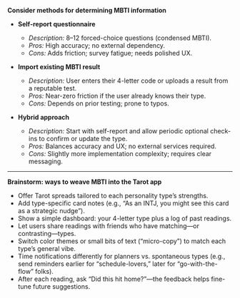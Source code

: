 **Consider methods for determining MBTI information**

- **Self-report questionnaire**

  - _Description:_ 8–12 forced-choice questions (condensed MBTI).
  - _Pros:_ High accuracy; no external dependency.
  - _Cons:_ Adds friction; survey fatigue; needs polished UX.

- **Import existing MBTI result**

  - _Description:_ User enters their 4-letter code or uploads a result from a reputable test.
  - _Pros:_ Near-zero friction if the user already knows their type.
  - _Cons:_ Depends on prior testing; prone to typos.

- **Hybrid approach**
  - _Description:_ Start with self-report and allow periodic optional check-ins to confirm or update the type.
  - _Pros:_ Balances accuracy and UX; no external services required.
  - _Cons:_ Slightly more implementation complexity; requires clear messaging.

---

**Brainstorm: ways to weave MBTI into the Tarot app**

- Offer Tarot spreads tailored to each personality type’s strengths.
- Add type-specific card notes (e.g., “As an INTJ, you might see this card as a strategic nudge”).
- Show a simple dashboard: your 4-letter type plus a log of past readings.
- Let users share readings with friends who have matching—or contrasting—types.
- Switch color themes or small bits of text (“micro-copy”) to match each type’s general vibe.
- Time notifications differently for planners vs. spontaneous types (e.g., send reminders earlier for “schedule-lovers,” later for “go-with-the-flow” folks).
- After each reading, ask “Did this hit home?”—the feedback helps fine-tune future suggestions.
